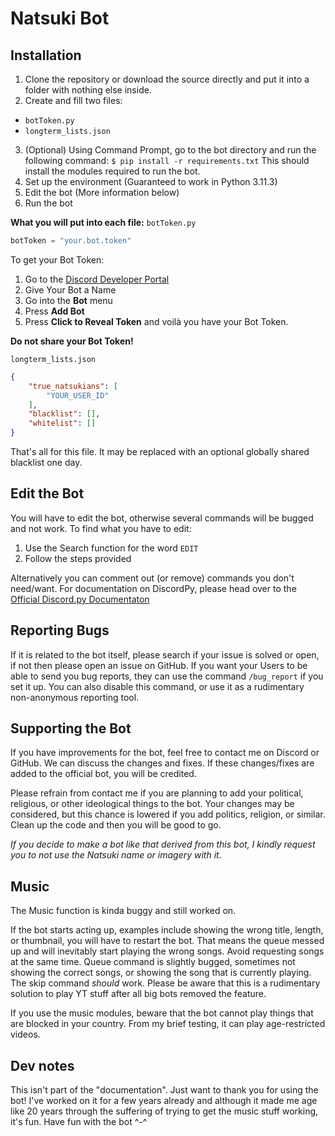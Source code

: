 # Natsuki Bot

## Installation

1. Clone the repository or download the source directly and put it into a folder with nothing else inside.
2. Create and fill two files:
- `botToken.py`
- `longterm_lists.json`
3. (Optional) Using Command Prompt, go to the bot directory and run the following command:
	`$ pip install -r requirements.txt`
	This should install the modules required to run the bot.
4. Set up the environment (Guaranteed to work in Python 3.11.3)
5. Edit the bot (More information below)
6. Run the bot

**What you will put into each file:**
`botToken.py`
```python
botToken = "your.bot.token"
```
To get your Bot Token:
1. Go to the [Discord Developer Portal](https://discordapp.com/developers/applications/)
2. Give Your Bot a Name
3. Go into the **Bot** menu
4. Press **Add Bot**
5. Press **Click to Reveal Token** and voilà you have your Bot Token.

**Do not share your Bot Token!**  

`longterm_lists.json`
```json
{
    "true_natsukians": [
        "YOUR_USER_ID"
    ],
    "blacklist": [],
    "whitelist": []
}
```
That's all for this file. It may be replaced with an optional globally shared blacklist one day.

## Edit the Bot

You will have to edit the bot, otherwise several commands will be bugged and not work. To find what you have to edit:
1. Use the Search function for the word `EDIT`
2. Follow the steps provided

Alternatively you can comment out (or remove) commands you don't need/want. For documentation on DiscordPy, please head over to the [Official Discord.py Documentaton](https://discordpy.readthedocs.io/en/stable/api.html)
## Reporting Bugs

If it is related to the bot itself, please search if your issue is solved or open, if not then please open an issue on GitHub.
If you want your Users to be able to send you bug reports, they can use the command `/bug_report` if you set it up. You can also disable this command, or use it as a rudimentary non-anonymous reporting tool.

## Supporting the Bot

If you have improvements for the bot, feel free to contact me on Discord or GitHub. We can discuss the changes and fixes. If these changes/fixes are added to the official bot, you will be credited.

Please refrain from contact me if you are planning to add your political, religious, or other ideological things to the bot. Your changes may be considered, but this chance is lowered if you add politics, religion, or similar. Clean up the code and then you will be good to go.

*If you decide to make a bot like that derived from this bot, I kindly request you to not use the Natsuki name or imagery with it.*

## Music

The Music function is kinda buggy and still worked on.

If the bot starts acting up, examples include showing the wrong title, length, or thumbnail, you will have to restart the bot.
That means the queue messed up and will inevitably start playing the wrong songs. Avoid requesting songs at the same time.
Queue command is slightly bugged, sometimes not showing the correct songs, or showing the song that is currently playing. The skip command *should* work.
Please be aware that this is a rudimentary solution to play YT stuff after all big bots removed the feature.

If you use the music modules, beware that the bot cannot play things that are blocked in your country. From my brief testing, it can play age-restricted videos.

## Dev notes

This isn't part of the "documentation". Just want to thank you for using the bot! I've worked on it for a few years already and although it made me age like 20 years through the suffering of trying to get the music stuff working, it's fun. Have fun with the bot \^-\^
